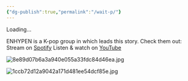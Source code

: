 ```yaml
---
{"dg-publish":true,"permalink":"/wait-p/"}
---
```



Loading...

ENHYPEN is a K-pop group in which leads this story. Check them out:
Stream on [Spotify](https://open.spotify.com/artist/5t5FqBwTcgKTaWmfEbwQY9?si=Z5WvcRiRRyGSlPOpt6hgJg)
Listen & watch on [YouTube](https://youtube.com/@enhypenofficial?si=2biUjp3NN3Gsmktz)

![8e89d07b6a3a940e055a33fdc84d46ea.jpg](/img/user/Untitled/8e89d07b6a3a940e055a33fdc84d46ea.jpg)

<script>
    document.addEventListener('DOMContentLoaded', (event) => {
        // Delay in milliseconds
        const delay = 30000; // 30 seconds

        // Create a countdown element
        const countdownElement = document.createElement('div');
        countdownElement.id = 'countdown';
        countdownElement.style.fontSize = '20px';
        countdownElement.style.marginTop = '10px';
        document.body.appendChild(countdownElement);

        // Set the countdown timer
        let remainingTime = delay / 1000; // Convert milliseconds to seconds
        countdownElement.textContent = 'Redirecting in ' + remainingTime + ' seconds...';

        const interval = setInterval(() => {
            remainingTime--;
            countdownElement.textContent = 'Redirecting in ' + remainingTime + ' seconds...';
            if (remainingTime <= 0) {
                clearInterval(interval);
                window.location.href = 'https://yhmah.vercel.app/prologue'; // Change to your desired URL
            }
        }, 1000); // Update every second
    });
</script>

![1ccb72d12a9042a171d481ee54dcf85e.jpg](/img/user/Untitled/1ccb72d12a9042a171d481ee54dcf85e.jpg)